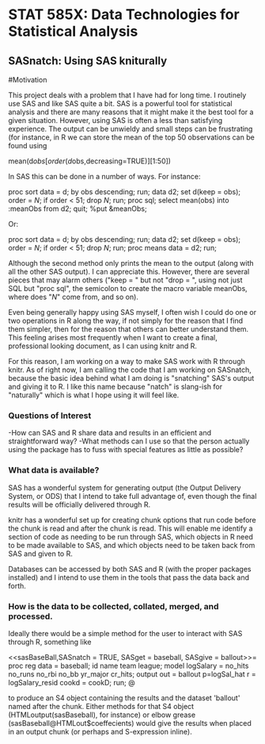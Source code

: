 STAT 585X: Data Technologies for Statistical Analysis
=============================

SASnatch: Using SAS kniturally
-----------------------------

#Motivation

This project deals with a problem that I have had for long time. 
I routinely use SAS and like SAS quite a bit. 
SAS is a powerful tool for statistical analysis and there are many reasons
that it might make it the best tool for a given situation. 
However, using SAS is often a less than satisfying experience. 
The output can be unwieldy and small steps can be frustrating (for instance,
in R we can store the mean of the top 50 observations can be found using

mean(d$obs[order(d$obs,decreasing=TRUE)][1:50])

In SAS this can be done in a number of ways. For instance:

proc sort data = d; by obs descending; run;
data d2; set d(keep = obs); order = _N_; if order < 51; drop _N_; run;
proc sql; select mean(obs) into :meanObs from d2; quit;
%put &meanObs;

Or:

proc sort data = d; by obs descending; run;
data d2; set d(keep = obs); order = _N_; if order < 51; drop _N_; run;
proc means data = d2; run;

Although the second method only prints the mean to the output (along with all the other SAS output).
I can appreciate this. However, there are several pieces that may alarm others
("keep = " but not "drop = ", using not just SQL but "proc sql", the semicolon to create the macro variable meanObs, where does "_N_" come from, and so on).

Even being generally happy using SAS myself, I often wish I could do 
one or two operations in R along the way, if not simply for the reason that 
I find them simpler, then for the reason that others can better understand them.
This feeling arises most frequently when I want to create a final, professional looking
document, as I can using knitr and R.

For this reason, I am working on a way to make SAS work with R through knitr.
As of right now, I am calling the code that I am working on SASnatch, because the
basic idea behind what I am doing is "snatching" SAS's output and giving it to R.
I like this name because "natch" is slang-ish for "naturally" which is what 
I hope using it will feel like.

### Questions of Interest
-How can SAS and R share data and results in an efficient and straightforward way?
-What methods can I use so that the person actually using the package has to fuss with special features as little as possible?

### What data is available?
SAS has a wonderful system for generating output (the Output Delivery System, or ODS)
that I intend to take full advantage of, even though the final results will be officially
delivered through R.

knitr has a wonderful set up for creating chunk options that run 
code before the chunk is read and after the chunk is read. This will enable me identify
a section of code as needing to be run through SAS, which objects in R need to be made
available to SAS, and which objects need to be taken back from SAS and given to R.

Databases can be accessed by both SAS and R (with the proper packages installed)
and I intend to use them in the tools that pass the data back and forth.

### How is the data to be collected, collated, merged, and processed.
Ideally there would be a simple method for the user to interact with SAS through R,
something like

<<sasBaseBall,SASnatch = TRUE, SASget = baseball, SASgive = ballout>>=
   proc reg data = baseball;
      id name team league;
      model logSalary = no_hits no_runs no_rbi no_bb yr_major cr_hits;
      output out = ballout p=logSal_hat r = logSalary_resid cookd = cookD;
   run;
@

to produce an S4 object containing the results and the dataset 'ballout'
named after the chunk. 
Either methods for that S4 object (HTMLoutput(sasBaseball), for instance)
or elbow grease (sasBaseball@HTMLout$coeffecients) would give the results when placed
in an output chunk (or perhaps and S-expression inline).
